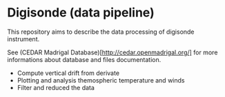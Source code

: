 # Digisonde (data pipeline)

This repository aims to describe the data processing of digisonde instrument.

See (CEDAR Madrigal Database)[http://cedar.openmadrigal.org/] for more informations about database and files documentation.

- Compute vertical drift from derivate
- Plotting and analysis themospheric temperature and winds
- Filter and reduced the data



